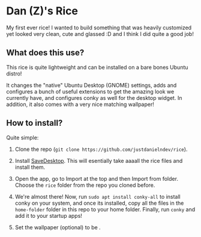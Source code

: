 # Dan (Z)'s Rice

My first ever rice! I wanted to build something that was heavily customized yet looked very clean, cute and glassed :D and I think I did quite a good job!

## What does this use?

This rice is quite lightweight and can be installed on a bare bones Ubuntu distro!

It changes the "native" Ubuntu Desktop (GNOME) settings, adds and configures a bunch of useful extensions to get the amazing look we currently have, and configures conky as well for the desktop widget. In addition, it also comes with a very nice matching wallpaper!

## How to install?

Quite simple:

1. Clone the repo (`git clone https://github.com/justdanielndev/rice`).

2. Install [SaveDesktop](https://flathub.org/apps/io.github.vikdevelop.SaveDesktop). This will esentially take aaaall the rice files and install them.

3. Open the app, go to Import at the top and then Import from folder. Choose the `rice` folder from the repo you cloned before.

4. We're almost there! Now, run `sudo apt install conky-all` to install conky on your system, and once its installed, copy all the files in the `home-folder` folder in this repo to your home folder. Finally, run `conky` and add it to your startup apps!

5. Set the wallpaper (optional) to be .